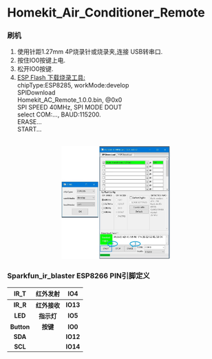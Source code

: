 # Homekit_Air_Conditioner_Remote

### 刷机
<ol>
<li>使用针距1.27mm 4P烧录针或烧录夹,连接 USB转串口.</li>
<li>按住IO0按键上电.</li>
<li>松开IO0按键.</li>
<li> <a href="https://www.espressif.com.cn/zh-hans/support/download/other-tools">ESP Flash 下载烧录工具:</a></li>
chipType:ESP8285,  workMode:develop
<br>SPIDownload
<br>Homekit_AC_Remote_1.0.0.bin,  @0x0
<br>SPI SPEED 40MHz,  SPI MODE DOUT <!-- ,  DoNotChgBin不勾选。-->
<br>select COM:...,  BAUD:115200.
<br>ERASE...
<br>START...
</ol>
<div align="center">
<br><img src="/image/flash_download.jpg"  width="50%" alt="flash_download"/>
</div>

### Sparkfun_ir_blaster ESP8266 PIN引脚定义

<div align = "center">

| IR_T | 红外发射 |IO4|
| :---: | :---: |:---: |
|**IR_R** | **红外接收** |**IO13**|
|**LED** |**指示灯** |**IO5**|
|**Button**|**按键** |**IO0** |
|**SDA**| |**IO12** |
|**SCL**| |**IO14** |
</div>



<!--
### TYSW-012 PIN引脚定义

<div align = "center">

| IR_T | 红外发射 |IO14|
| :---: | :---: |:---: |
|**IR_R** | **红外接收** |**IO5**|
|**LED** |**指示灯** |**IO4**|
|**Button**|**按键** |**IO0** |
|**SDA**| |**IO2** |
|**SCL**| |**IO12** |
</div>
-->
